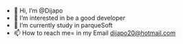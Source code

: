 - 👋 Hi, I’m @Dijapo
- 👀 I’m interested in be a good developer
- 🌱 I’m currently study in parqueSoft
- 📫 How to reach me= in my Email dijapo20@hotmail.com

<!---
Dijapo/Dijapo is a ✨ special ✨ repository because its `README.md` (this file) appears on your GitHub profile.
You can click the Preview link to take a look at your changes.
--->
